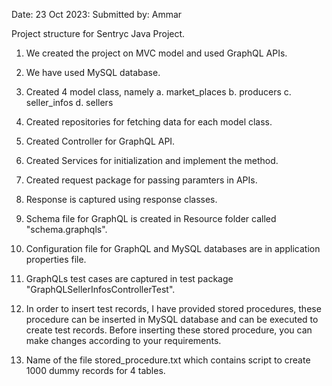 Date: 23 Oct 2023:
Submitted by: Ammar

Project structure for Sentryc Java Project.

1. We created the project on MVC model and used GraphQL APIs.

2. We have used MySQL database. 

3. Created 4 model class, namely 
	a. market_places
	b. producers
	c. seller_infos
	d. sellers  

4. Created repositories for fetching data for each model class.
5. Created Controller for GraphQL API.
6. Created Services for initialization and implement the method.
7. Created request package for passing paramters in APIs.
8. Response is captured using response classes.
9. Schema file for GraphQL is created in Resource folder called "schema.graphqls".
10. Configuration file for GraphQL and MySQL databases are in application properties file.
11. GraphQLs test cases are captured in test package "GraphQLSellerInfosControllerTest". 
12. In order to insert test records, I have provided stored procedures, these procedure can be inserted in MySQL database and can be executed to create test records. Before inserting these stored procedure, you can make changes according to your requirements.
13. Name of the file stored_procedure.txt which contains script to create 1000 dummy records for 4 tables.